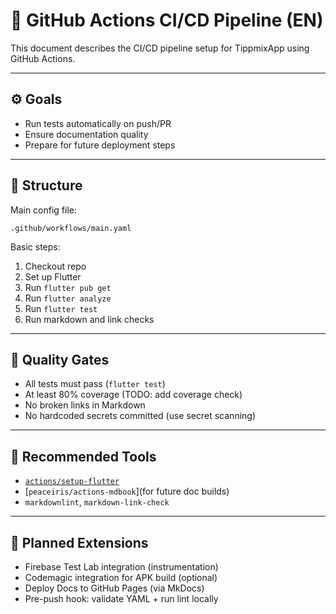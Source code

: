 # 🚀 GitHub Actions CI/CD Pipeline (EN)

This document describes the CI/CD pipeline setup for TippmixApp using GitHub Actions.

---

## ⚙️ Goals

- Run tests automatically on push/PR
- Ensure documentation quality
- Prepare for future deployment steps

---

## 🧩 Structure

Main config file:

```
.github/workflows/main.yaml
```

Basic steps:

1. Checkout repo
2. Set up Flutter
3. Run `flutter pub get`
4. Run `flutter analyze`
5. Run `flutter test`
6. Run markdown and link checks

---

## 🧪 Quality Gates

- All tests must pass (`flutter test`)
- At least 80% coverage (TODO: add coverage check)
- No broken links in Markdown
- No hardcoded secrets committed (use secret scanning)

---

## 🧰 Recommended Tools

- [`actions/setup-flutter`](https://github.com/marketplace/actions/setup-flutter)
- \[`peaceiris/actions-mdbook`]\(for future doc builds)
- `markdownlint`, `markdown-link-check`

---

## 🚧 Planned Extensions

- Firebase Test Lab integration (instrumentation)
- Codemagic integration for APK build (optional)
- Deploy Docs to GitHub Pages (via MkDocs)
- Pre-push hook: validate YAML + run lint locally
